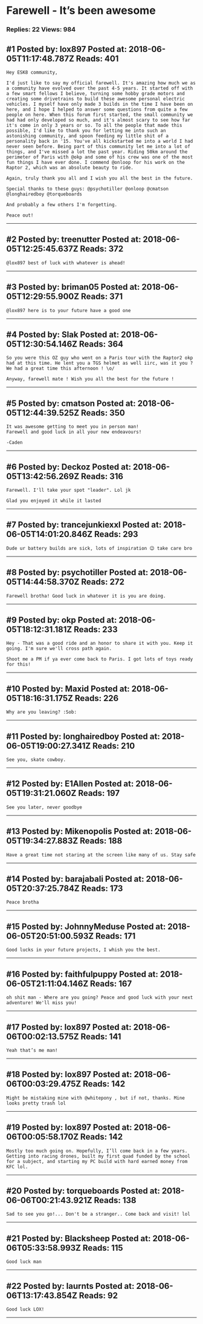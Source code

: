 # Farewell - It&rsquo;s been awesome

### Replies: 22 Views: 984

## \#1 Posted by: lox897 Posted at: 2018-06-05T11:17:48.787Z Reads: 401

```
Hey ESK8 community,

I'd just like to say my official farewell. It's amazing how much we as a community have evolved over the past 4-5 years. It started off with a few smart fellows I believe, turning some hobby grade motors and creating some drivetrains to build these awesome personal electric vehicles. I myself have only made 3 builds in the time I have been on here, and I hope I helped to answer some questions from quite a few people on here. When this forum first started, the small community we had had only developed so much, and it's almost scary to see how far it's come in only 3 years or so. To all the people that made this possible, I'd like to thank you for letting me into such an astonishing community, and spoon feeding my little shit of a personality back in '15. You've all kickstarted me into a world I had never seen before. Being part of this community let me into a lot of things, and I've missed a lot the past year. Riding 50km around the perimeter of Paris with @okp and some of his crew was one of the most fun things I have ever done. I commend @onloop for his work on the Raptor 2, which was an absolute beauty to ride. 

Again, truly thank you all and I wish you all the best in the future.

Special thanks to these guys: @psychotiller @onloop @cmatson @longhairedboy @torqueboards

And probably a few others I'm forgetting.

Peace out!
```

---
## \#2 Posted by: treenutter Posted at: 2018-06-05T12:25:45.637Z Reads: 372

```
@lox897 best of luck with whatever is ahead!
```

---
## \#3 Posted by: briman05 Posted at: 2018-06-05T12:29:55.900Z Reads: 371

```
@lox897 here is to your future have a good one
```

---
## \#4 Posted by: Slak Posted at: 2018-06-05T12:30:54.146Z Reads: 364

```
So you were this OZ guy who went on a Paris tour with the Raptor2 okp had at this time. He lent you a TGS helmet as well iirc, was it you ? We had a great time this afternoon ! \o/

Anyway, farewell mate ! Wish you all the best for the future !
```

---
## \#5 Posted by: cmatson Posted at: 2018-06-05T12:44:39.525Z Reads: 350

```
It was awesome getting to meet you in person man! 
Farewell and good luck in all your new endeavours! 

-Caden
```

---
## \#6 Posted by: Deckoz Posted at: 2018-06-05T13:42:56.269Z Reads: 316

```
Farewell. I'll take your spot "leader". Lol jk

Glad you enjoyed it while it lasted
```

---
## \#7 Posted by: trancejunkiexxl Posted at: 2018-06-05T14:01:20.846Z Reads: 293

```
Dude ur battery builds are sick, lots of inspiration 😉 take care bro
```

---
## \#8 Posted by: psychotiller Posted at: 2018-06-05T14:44:58.370Z Reads: 272

```
Farewell brotha! Good luck in whatever it is you are doing.
```

---
## \#9 Posted by: okp Posted at: 2018-06-05T18:12:31.181Z Reads: 233

```
Hey - That was a good ride and an honor to share it with you. Keep it going. I'm sure we'll cross path again.

Shoot me a PM if ya ever come back to Paris. I got lots of toys ready for this!
```

---
## \#10 Posted by: Maxid Posted at: 2018-06-05T18:16:31.175Z Reads: 226

```
Why are you leaving? :Sob:
```

---
## \#11 Posted by: longhairedboy Posted at: 2018-06-05T19:00:27.341Z Reads: 210

```
See you, skate cowboy.
```

---
## \#12 Posted by: E1Allen Posted at: 2018-06-05T19:31:21.060Z Reads: 197

```
See you later, never goodbye
```

---
## \#13 Posted by: Mikenopolis Posted at: 2018-06-05T19:34:27.883Z Reads: 188

```
Have a great time not staring at the screen like many of us. Stay safe
```

---
## \#14 Posted by: barajabali Posted at: 2018-06-05T20:37:25.784Z Reads: 173

```
Peace brotha
```

---
## \#15 Posted by: JohnnyMeduse Posted at: 2018-06-05T20:51:00.593Z Reads: 171

```
Good lucks in your future projects, I whish you the best.
```

---
## \#16 Posted by: faithfulpuppy Posted at: 2018-06-05T21:11:04.146Z Reads: 167

```
oh shit man - Where are you going? Peace and good luck with your next adventure! We'll miss you!
```

---
## \#17 Posted by: lox897 Posted at: 2018-06-06T00:02:13.575Z Reads: 141

```
Yeah that’s me man!
```

---
## \#18 Posted by: lox897 Posted at: 2018-06-06T00:03:29.475Z Reads: 142

```
Might be mistaking mine with @whitepony , but if not, thanks. Mine looks pretty trash lol
```

---
## \#19 Posted by: lox897 Posted at: 2018-06-06T00:05:58.170Z Reads: 142

```
Mostly too much going on. Hopefully, I’ll come back in a few years. Getting into racing drones, built my first quad funded by the school for a subject, and starting my PC build with hard earned money from KFC lol.
```

---
## \#20 Posted by: torqueboards Posted at: 2018-06-06T00:21:43.921Z Reads: 138

```
Sad to see you go!... Don't be a stranger.. Come back and visit! lol
```

---
## \#21 Posted by: Blacksheep Posted at: 2018-06-06T05:33:58.993Z Reads: 115

```
Good luck man
```

---
## \#22 Posted by: laurnts Posted at: 2018-06-06T13:17:43.854Z Reads: 92

```
Good luck LOX!
```

---
